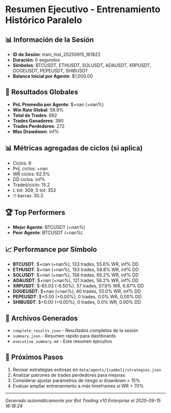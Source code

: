 # Resumen Ejecutivo - Entrenamiento Histórico Paralelo

## 📊 Información de la Sesión
- **ID de Sesión**: train_hist_20250915_161822
- **Duración**: 0 segundos
- **Símbolos**: BTCUSDT, ETHUSDT, SOLUSDT, ADAUSDT, XRPUSDT, DOGEUSDT, PEPEUSDT, SHIBUSDT
- **Balance Inicial por Agente**: $1,000.00

## 🎯 Resultados Globales
- **PnL Promedio por Agente**: $+nan (+nan%)
- **Win Rate Global**: 58.9%
- **Total de Trades**: 662
- **Trades Ganadores**: 390
- **Trades Perdedores**: 272
- **Max Drawdown**: inf%

## 📊 Métricas agregadas de ciclos (si aplica)
- Ciclos: 9
- PnL̄ ciclos: +nan
- WR̄ ciclos: 62.5%
- DD̄ ciclos: inf%
- Trades̄/ciclo: 15.2
- L tot: 309, S tot: 353
- ⏱̄ barras: 30.3


## 🏆 Top Performers
- **Mejor Agente**: BTCUSDT (+nan%)
- **Peor Agente**: BTCUSDT (+nan%)

## 📈 Performance por Símbolo
- **BTCUSDT**: $+nan (+nan%), 133 trades, 55.6% WR, inf% DD
- **ETHUSDT**: $+nan (+nan%), 153 trades, 58.8% WR, inf% DD
- **SOLUSDT**: $+nan (+nan%), 158 trades, 65.2% WR, inf% DD
- **ADAUSDT**: $+nan (+nan%), 121 trades, 56.2% WR, inf% DD
- **XRPUSDT**: $-65.03 (-6.50%), 57 trades, 57.9% WR, 6.87% DD
- **DOGEUSDT**: $+nan (+nan%), 40 trades, 55.0% WR, inf% DD
- **PEPEUSDT**: $+0.00 (+0.00%), 0 trades, 0.0% WR, 0.00% DD
- **SHIBUSDT**: $+0.00 (+0.00%), 0 trades, 0.0% WR, 0.00% DD

## 📁 Archivos Generados
- `complete_results.json` - Resultados completos de la sesión
- `summary.json` - Resumen rápido para dashboards
- `executive_summary.md` - Este resumen ejecutivo

## 🎯 Próximos Pasos
1. Revisar estrategias exitosas en `data/agents/{symbol}/strategies.json`
2. Analizar patrones de trades perdedores para mejoras
3. Considerar ajustar parámetros de riesgo si drawdown > 15%
4. Evaluar ampliar entrenamiento a más timeframes si WR > 70%

---
*Generado automáticamente por Bot Trading v10 Enterprise el 2025-09-15 16:18:24*
